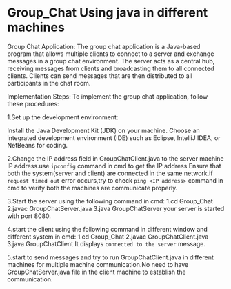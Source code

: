# Group_Chat Using java in different machines

Group Chat Application:
The group chat application is a Java-based program that allows multiple clients to connect to a server and exchange messages in a group chat environment. The server acts as a central hub, receiving messages from clients and broadcasting them to all connected clients. Clients can send messages that are then distributed to all participants in the chat room.

Implementation Steps:
To implement the group chat application, follow these procedures:

1.Set up the development environment:

Install the Java Development Kit (JDK) on your machine.
Choose an integrated development environment (IDE) such as Eclipse, IntelliJ IDEA, or NetBeans for coding.

2.Change the IP address field in GroupChatClient.java to the server machine IP address.use `ipconfig` command in cmd to get the IP address.Ensure that both the system(server and client) are connected in the same network.if `request timed out` error occurs,try to check `ping <IP address>` command in cmd to verify both the machines are communicate properly.

3.Start the server using the following command in cmd: 
        1.cd Group_Chat
        2.javac GroupChatServer.java
        3.java GroupChatServer
your server is started with port 8080.

4.start the client using the following command in different window and different system in cmd:
        1.cd Group_Chat
        2.javac GroupChatClient.java
        3.java GroupChatClient
It displays `connected to the server` message.

5.start to send messages and try to run GroupChatClient.java in different machines for multiple machine communication.No need to have GroupChatServer.java file in the client machine to establish the communication.
